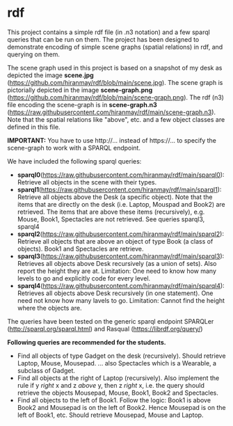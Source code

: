 # rdf
This project contains a simple rdf file (in .n3 notation) and a few sparql queries that can be run on them. The project has been designed to demonstrate encoding of simple scene graphs (spatial relations) in rdf, and querying on them. 

The scene graph used in this project is based on a snapshot of my desk as depicted the image **scene.jpg** (https://github.com/hiranmay/rdf/blob/main/scene.jpg). 
The scene graph is pictorially depicted in the image **scene-graph.png** (https://github.com/hiranmay/rdf/blob/main/scene-graph.png).
The rdf (n3) file encoding the scene-graph is in **scene-graph.n3** (https://raw.githubusercontent.com/hiranmay/rdf/main/scene-graph.n3). Note that the spatial relations like "above", etc. and a few object classes are defined in this file.

  **IMPORTANT:** You have to use http://... instead of https://... to specify the scene-graph to work with a SPARQL endpoint.

We have included the following sparql queries:
* **sparql0**(https://raw.githubusercontent.com/hiranmay/rdf/main/sparql0): Retrieve all objects in the scene with their types.
* **sparql1**(https://raw.githubusercontent.com/hiranmay/rdf/main/sparql1): Retrieve all objects above the Desk (a specific object). Note that the items that are directly on the desk (i.e. Laptop, Mouspad and Book2) are retrieved. The items that are above these items (recursively), e.g. Mouse, Book1, Spectacles are not retrieved. See queries sparql3, sparql4
*  **sparql2**(https://raw.githubusercontent.com/hiranmay/rdf/main/sparql2): Retrieve all objects that are above an object of type Book (a class of objects). Book1 and Spectacles are retrieve.
*  **sparql3**(https://raw.githubusercontent.com/hiranmay/rdf/main/sparql3): Retrieves all objects above Desk recursively (as a union of sets). Also report the height they are at. Limitation: One need to know how many levels to go and explicitly code for every level.
*  **sparql4**(https://raw.githubusercontent.com/hiranmay/rdf/main/sparql4): Retrieves all objects above Desk recursively (in one statement). One need not know how many lavels to go. Limitation: Cannot find the height where the objects are.


The queries have been tested on the generic sparql endpoint SPARQLer (http://sparql.org/sparql.html) and Rasqual (https://librdf.org/query/)

**Following queries are recommended for the students.**

* Find all objects of type Gadget on the desk (recursively). Should retrieve Laptop, Mouse, Mousepad. ... also Spectacles which is a Wearable, a subclass of Gadget.
* Find all objects at the right of Laptop (recursively). Also implement the rule if y *right* x and z *above* y, then z *right* x, i.e. the query should retrieve the objects Mousepad, Mouse, Book1, Book2 and Spectacles.
* Find all objects to the left of Book1. Follow the logic: Book1 is above Book2 and Mousepad is on the left of Book2. Hence Mousepad is on the left of Book1, etc. Should retrieve Mousepad, Mouse and Laptop.
